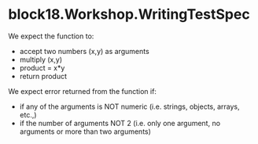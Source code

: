 # block18.Workshop.WritingTestSpec

We expect the function to:
- accept two numbers (x,y) as arguments
- multiply (x,y)
- product = x*y
- return product

We expect error returned from the function if:
- if any of the arguments is NOT numeric (i.e. strings, objects, arrays, etc.,)
- if the number of arguments NOT 2 (i.e. only one argument, no arguments or more than two arguments)
